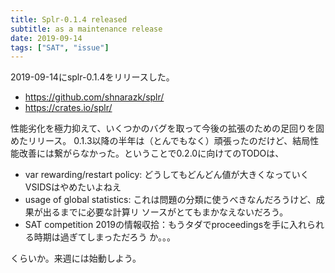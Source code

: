```yaml
---
title: Splr-0.1.4 released
subtitle: as a maintenance release
date: 2019-09-14
tags: ["SAT", "issue"]
---
```


2019-09-14にsplr-0.1.4をリリースした。

- https://github.com/shnarazk/splr/
- https://crates.io/splr/

性能劣化を極力抑えて、いくつかのバグを取って今後の拡張のための足回りを固めたリリース。
0.1.3以降の半年は（とんでもなく）頑張ったのだけど、結局性能改善には繋がらなかった。ということで0.2.0に向けてのTODOは、

- var rewarding/restart policy: どうしてもどんどん値が大きくなっていくVSIDSはやめたいよねえ
- usage of global statistics: これは問題の分類に使うべきなんだろうけど、成果が出るまでに必要な計算リ
  ソースがとてもまかなえないだろう。
- SAT competition 2019の情報収拾：もうタダでproceedingsを手に入れられる時期は過ぎてしまっただろう
  か。。。

くらいか。来週には始動しよう。

